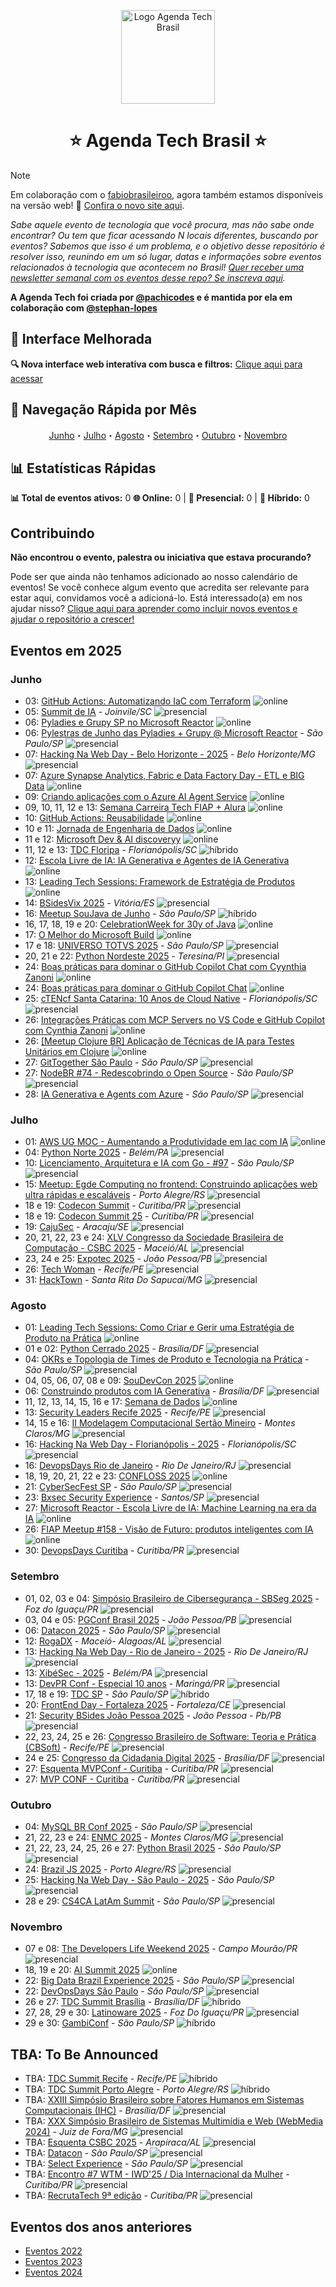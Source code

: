 <p class="header" align="center">
 <img width="150px" src="https://raw.githubusercontent.com/Abacatinhos/agenda-tech-brasil/main/assets/abacatinhos.svg" align="center" alt="Logo Agenda Tech Brasil" />
 <h1 align="center">⭐ Agenda Tech Brasil ⭐</h1> 
</p>

> [!NOTE]  
> Em colaboração com o [fabiobrasileiroo](https://github.com/fabiobrasileiroo), agora também estamos disponíveis na versão web! 🎉 [Confira o novo site aqui](https://agenda-tech-brasil-site.js.org/).

_Sabe aquele evento de tecnologia que você procura, mas não sabe onde encontrar? Ou tem que ficar acessando N locais diferentes, buscando por eventos? Sabemos que isso é um problema, e o objetivo desse repositório é resolver isso, reunindo em um só lugar, datas e informações sobre eventos relacionados à tecnologia que acontecem no Brasil! [Quer receber uma newsletter semanal com os eventos desse repo? Se inscreva aqui](https://www.linkedin.com/newsletters/agenda-tech-7235284852013494272/)._

**A Agenda Tech foi criada por [@pachicodes](https://www.linkedin.com/in/pachicodes/) e é mantida por ela em colaboração com  [@stephan-lopes](https://github.com/stephan-lopes)**

## 🚀 Interface Melhorada

**🔍 Nova interface web interativa com busca e filtros:** [Clique aqui para acessar](index.html)

## 📅 Navegação Rápida por Mês

<p class="navigation" align="center">
<a href="#junho">Junho</a>・<a href="#julho">Julho</a>・<a href="#agosto">Agosto</a>・<a href="#setembro">Setembro</a>・<a href="#outubro">Outubro</a>・<a href="#novembro">Novembro</a></p>

## 📊 Estatísticas Rápidas



**📊 Total de eventos ativos:** 0
**🌐 Online:** 0 | **🏢 Presencial:** 0 | **🔄 Híbrido:** 0

## Contribuindo

**Não encontrou o evento, palestra ou iniciativa que estava procurando?**

Pode ser que ainda não tenhamos adicionado ao nosso calendário de eventos! Se você conhece algum evento que acredita ser relevante para estar aqui, convidamos você a adicioná-lo. Está interessado(a) em nos ajudar nisso? [Clique aqui para aprender como incluir novos eventos e ajudar o repositório a crescer!](https://github.com/Abacatinhos/agenda-tech-brasil/blob/master/CONTRIBUTING.md)

## Eventos em 2025
<!-- ANO2025:START -->
### Junho
<!-- JUNHO:START -->
- 03: [GitHub Actions: Automatizando IaC com Terraform](https://www.meetup.com/microsoft-reactor-sao-paulo/events/307305412) ![online]
- 05: [Summit de IA](https://www.summitdeinteligenciaartificial.com/informa-es-do-evento-e-registro/summit-de-ia-2025) - _Joinvile/SC_ ![presencial]
- 06: [Pyladies e Grupy SP no Microsoft Reactor](https://www.meetup.com/microsoft-reactor-sao-paulo/events/307942759) ![online]
- 06: [Pylestras de Junho das Pyladies + Grupy @ Microsoft Reactor](https://developer.microsoft.com/en-us/reactor/events/25949/) - _São Paulo/SP_ ![presencial]
- 07: [Hacking Na Web Day - Belo Horizonte - 2025](https://www.instagram.com/hackingnawebday/p/dayipmguorj/) - _Belo Horizonte/MG_ ![presencial]
- 07: [Azure Synapse Analytics, Fabric e Data Factory Day - ETL e BIG Data](https://www.meetup.com/azureacademy/events/306775025) ![online]
- 09: [Criando aplicações com o Azure AI Agent Service](https://www.meetup.com/microsoft-reactor-sao-paulo/events/307788495) ![online]
- 09, 10, 11, 12 e 13: [Semana Carreira Tech FIAP + Alura](https://carreiratech.fiap.com.br/?utm_source=meetup&utm_medium=ativacao_meetup&utm_campaign=semana_carreira_tech_2025) ![online]
- 10: [GitHub Actions: Reusabilidade](https://www.meetup.com/microsoft-reactor-sao-paulo/events/307305430) ![online]
- 10 e 11: [Jornada de Engenharia de Dados](https://www.sympla.com.br/evento-online/jornada-de-engenharia-de-dados-2025/2897548?utm_source=github&utm_medium=link&utm_campaign=jornadadeengenhariadedados_2025) ![online]
- 11 e 12: [Microsoft Dev & AI discoveryy](https://aidiscovery.com.br/index.html) ![online]
- 11, 12 e 13: [TDC Floripa](https://thedevconf.com/tdc/2025/florianopolis/) - _Florianópolis/SC_ ![híbrido]
- 12: [Escola Livre de IA​: IA Generativa e Agentes de IA Generativa​](https://www.meetup.com/microsoft-reactor-sao-paulo/events/307862978) ![online]
- 13: [Leading Tech Sessions: Framework de Estratégia de Produtos](https://lu.ma/3u8vbbua) ![online]
- 14: [BSidesVix 2025](https://bsides.vix.br/) - _Vitória/ES_ ![presencial]
- 16: [Meetup SouJava de Junho](https://souj.org/junho25) - _São Paulo/SP_ ![híbrido]
- 16, 17, 18, 19 e 20: [CelebrationWeek for 30y of Java](https://soujava.dev/celebration-week) ![online]
- 17: [O Melhor do Microsoft Build](https://www.meetup.com/microsoft-reactor-sao-paulo/events/307803937) ![online]
- 17 e 18: [UNIVERSO TOTVS 2025](https://eventos.totvs.com/event/universo-totvs-2025) - _São Paulo/SP_ ![presencial]
- 20, 21 e 22: [Python Nordeste 2025](https://2025.pythonnordeste.org/) - _Teresina/PI_ ![presencial]
- 24: [Boas práticas para dominar o GitHub Copilot Chat com Cyynthia Zanoni](https://www.meetup.com/microsoft-reactor-sao-paulo/events/307865224) ![online]
- 24: [Boas práticas para dominar o GitHub Copilot Chat](http://developer.microsoft.com/pt-br/reactor/events/25931/) ![online]
- 25: [cTENcf Santa Catarina: 10 Anos de Cloud Native](https://community.cncf.io/events/details/cncf-cloud-native-santa-catarina-presents-ctencf-santa-catarina-10-anos-de-cloud-native/) - _Florianópolis/SC_ ![presencial]
- 26: [Integrações Práticas com MCP Servers no VS Code e GitHub Copilot com Cynthia Zanoni](https://www.meetup.com/microsoft-reactor-sao-paulo/events/307865251) ![online]
- 26: [[Meetup Clojure BR] Aplicação de Técnicas de IA para Testes Unitários em Clojure](https://www.meetup.com/clojure-br/events/308109054) ![online]
- 27: [GitTogether São Paulo](https://www.meetup.com/gittogether-brasil/events/307760086) - _São Paulo/SP_ ![presencial]
- 27: [NodeBR #74 - Redescobrindo o Open Source](https://developer.microsoft.com/en-us/reactor/events/25935/?wt.mc_id=1reg_25935_webpage_reactor) - _São Paulo/SP_ ![presencial]
- 28: [IA Generativa e Agents com Azure](https://developer.microsoft.com/pt-br/reactor/events/26013/?wt.mc_id=1reg_26013_webpage_reactor) - _São Paulo/SP_ ![presencial]
<!-- JUNHO:END -->
### Julho
<!-- JULHO:START -->
- 01: [AWS UG MOC - Aumentando a Produtividade em Iac com IA](https://www.meetup.com/pt-br/aws-user-group-montes-claros/events/308582004/?recid=41967b63-0b77-4530-bfb3-99c093c06256&recsource=event-search&searchid=ec38aaf6-1878-4331-82b5-feef6c9acb3e&eventorigin=find_page%24all) ![online]
- 04: [Python Norte 2025](https://2025.pythonnorte.org/pt) - _Belém/PA_ ![presencial]
- 10: [Licenciamento, Arquitetura e IA com Go - #97](https://www.meetup.com/golangbr/events/308672602/) - _São Paulo/SP_ ![presencial]
- 15: [Meetup: Egde Computing no frontend: Construindo aplicações web ultra rápidas e escaláveis](https://egdecomputingnofrontend.eventize.com.br/) - _Porto Alegre/RS_ ![presencial]
- 18 e 19: [Codecon Summit](https://codecon.dev/summit) - _Curitiba/PR_ ![presencial]
- 18 e 19: [Codecon Summit 25](https://eventos.codecon.dev/codecon-summit-25/) - _Curitiba/PR_ ![presencial]
- 19: [CajuSec](https://www.cajusec.com.br) - _Aracaju/SE_ ![presencial]
- 20, 21, 22, 23 e 24: [XLV Congresso da Sociedade Brasileira de Computação - CSBC 2025](https://csbc.sbc.org.br/2025/) - _Maceió/AL_ ![presencial]
- 23, 24 e 25: [Expotec 2025](https://www.expotec.org.br/2025/m-index.php) - _João Pessoa/PB_ ![presencial]
- 26: [Tech Woman](https://www.instagram.com/techwoman.rec/) - _Recife/PE_ ![presencial]
- 31: [HackTown](https://hacktown.com.br/) - _Santa Rita Do Sapucaí/MG_ ![presencial]
<!-- JULHO:END -->
### Agosto
<!-- AGOSTO:START -->
- 01: [Leading Tech Sessions: Como Criar e Gerir uma Estratégia de Produto na Prática](https://hubs.li/q03y16p20) ![online]
- 01 e 02: [Python Cerrado 2025](https://2025.pythoncerrado.org) - _Brasília/DF_ ![presencial]
- 04: [OKRs e Topologia de Times de Produto e Tecnologia na Prática](https://hubs.li/q03y14gd0) - _São Paulo/SP_ ![presencial]
- 04, 05, 06, 07, 08 e 09: [SouDevCon 2025](https://soudevcon.com.br/) ![online]
- 06: [Construindo produtos com IA Generativa](https://www.sympla.com.br/evento/construindo-produtos-com-ia-generativa/3056023) - _Brasília/DF_ ![presencial]
- 11, 12, 13, 14, 15, 16 e 17: [Semana de Dados](https://www.sympla.com.br/evento-online/semana-de-dados-2025/2791872?utm_source=github&utm_medium=link&utm_campaign=semanadedados_2025) ![online]
- 13: [Security Leaders Recife 2025](https://securityleaders.com.br/eventos/security-leaders-recife-2025/) - _Recife/PE_ ![presencial]
- 14, 15 e 16: [II Modelagem Computacional Sertão Mineiro](https://ppgmcs.com.br/mcsm/) - _Montes Claros/MG_ ![presencial]
- 16: [Hacking Na Web Day - Florianópolis - 2025](https://www.instagram.com/hackingnawebday/p/dayipmguorj/) - _Florianópolis/SC_ ![presencial]
- 16: [DevopsDays Rio de Janeiro](https://devopsdays.org/events/2025-rio-de-janeiro/welcome/) - _Rio De Janeiro/RJ_ ![presencial]
- 18, 19, 20, 21, 22 e 23: [CONFLOSS 2025](https://confloss.com.br/) ![online]
- 21: [CyberSecFest SP](https://www.devopsbootcamp.net/cybersecfest-saopaulo) - _São Paulo/SP_ ![presencial]
- 23: [Bxsec Security Experience](https://www.instagram.com/bxsec/) - _Santos/SP_ ![presencial]
- 27: [Microsoft Reactor - Escola Livre de IA: Machine Learning na era da IA](https://www.meetup.com/pt-br/microsoft-reactor-sao-paulo/events/310354984) ![online]
- 26: [FIAP Meetup #158 - Visão de Futuro: produtos inteligentes com IA](https://www.meetup.com/pt-br/fiapmeetups/events/310372037) ![online]
- 30: [DevopsDays Curitiba](https://devopsdays.org/events/2025-curitiba/welcome/) - _Curitiba/PR_ ![presencial]
<!-- AGOSTO:END -->
### Setembro
<!-- SETEMBRO:START -->
- 01, 02, 03 e 04: [Simpósio Brasileiro de Cibersegurança - SBSeg 2025](https://sbseg2025.ppgia.pucpr.br/) - _Foz do Iguaçu/PR_ ![presencial]
- 03, 04 e 05: [PGConf Brasil 2025](https://2025.pgconf.com.br/) - _João Pessoa/PB_ ![presencial]
- 06: [Datacon 2025](https://codecon.dev/datacon) - _São Paulo/SP_ ![presencial]
- 12: [RogaDX](https://www.instagram.com/rogadx/) - _Maceió- Alagoas/AL_ ![presencial]
- 13: [Hacking Na Web Day - Rio de Janeiro - 2025](https://www.instagram.com/hackingnawebday/p/dayipmguorj/) - _Rio De Janeiro/RJ_ ![presencial]
- 13: [XibéSec - 2025](https://www.instagram.com/xibesec/) - _Belém/PA_ ![presencial]
- 13: [DevPR Conf - Especial 10 anos](https://devpr.org/) - _Maringá/PR_ ![presencial]
- 17, 18 e 19: [TDC SP](https://thedevconf.com/tdc/2025/sao-paulo/) - _São Paulo/SP_ ![híbrido]
- 20: [FrontEnd Day - Fortaleza 2025](https://frontendday.com.br/) - _Fortaleza/CE_ ![presencial]
- 21: [Security BSides João Pessoa 2025](https://www.bsidesjp.com.br/?fbclid=pazxh0bgnhzw0cmteaaaccvfc5hztjidmedsok2azs09k9jb9_naf5v2-dbp1qii7p7vp9eqwepoczzq_aem_pjbv8kzj7h0iioppaykejw) - _João Pessoa - Pb/PB_ ![presencial]
- 22, 23, 24, 25 e 26: [Congresso Brasileiro de Software: Teoria e Prática (CBSoft)](https://cbsoft.sbc.org.br/2025/cbsoft/) - _Recife/PE_ ![presencial]
- 24 e 25: [Congresso da Cidadania Digital 2025](https://congressodacidadaniadigital.iti.gov.br/2025/) - _Brasília/DF_ ![presencial]
- 27: [Esquenta MVPConf - Curitiba](https://www.hubingressos.com.br/evento/esquentamvpconfcuritiba) - _Curitiba/PR_ ![presencial]
- 27: [MVP CONF - Curitiba](https://www.hubingressos.com.br/evento/mvpconfcuritiba) - _Curitiba/PR_ ![presencial]
<!-- SETEMBRO:END -->
### Outubro
<!-- OUTUBRO:START -->
- 04: [MySQL BR Conf 2025](https://mysqlbr.com.br/) - _São Paulo/SP_ ![presencial]
- 21, 22, 23 e 24: [ENMC 2025](https://2025.enmc.com.br/programacao) - _Montes Claros/MG_ ![presencial]
- 21, 22, 23, 24, 25, 26 e 27: [Python Brasil 2025](https://2025.pythonbrasil.org.br/) - _São Paulo/SP_ ![presencial]
- 24: [Brazil JS 2025](https://conf.braziljs.org/) - _Porto Alegre/RS_ ![presencial]
- 25: [Hacking Na Web Day - São Paulo - 2025](https://www.instagram.com/hackingnawebday/p/dayipmguorj/) - _São Paulo/SP_ ![presencial]
- 28 e 29: [CS4CA LatAm Summit](https://latam.cs4ca.com/) - _São Paulo/SP_ ![presencial]
<!-- OUTUBRO:END -->
### Novembro
<!-- NOVEMBRO:START -->
- 07 e 08: [The Developers Life Weekend 2025](https://weekend.developerslife.tech/evento/6/the-developers-life-weekend-2025-campo-mourao-pr) - _Campo Mourão/PR_ ![presencial]
- 18, 19 e 20: [AI Summit 2025](https://www.sympla.com.br/evento-online/ai-summit-2025/2905033?utm_source=github&utm_medium=link&utm_campaign=aisummit_2025) ![online]
- 22: [Big Data Brazil Experience 2025](https://www.sympla.com.br/evento/big-data-brazil-experience-2025/2571633) - _São Paulo/SP_ ![presencial]
- 22: [DevOpsDays São Paulo](https://devopsdays.org/events/2025-sao-paulo/welcome/) - _São Paulo/SP_ ![presencial]
- 26 e 27: [TDC Summit Brasília](https://thedevconf.com/tdc/2025/summit-brasilia/) - _Brasília/DF_ ![híbrido]
- 27, 28, 29 e 30: [Latinoware 2025](https://latinoware.org/) - _Foz Do Iguaçu/PR_ ![presencial]
- 29 e 30: [GambiConf](https://gambiconf.dev/) - _São Paulo/SP_ ![híbrido]
<!-- NOVEMBRO:END -->
<!-- ANO2025:END -->

## TBA: To Be Announced
<!-- Essa seção são de eventos que estão previstos para acontecer no ano mas ainda não tem mês, ou dia definidos -->
<!-- TBA:START -->
- TBA: [TDC Summit Recife](https://thedevconf.com/tdc/2024/summit-recife/) - _Recife/PE_ ![híbrido]
- TBA: [TDC Summit Porto Alegre](https://thedevconf.com/tdc/2024/summit-porto-alegre/) - _Porto Alegre/RS_ ![híbrido]
- TBA: [XXIII Simpósio Brasileiro sobre Fatores Humanos em Sistemas Computacionais (IHC)](https://www.sbc.org.br/eventos/calendario-de-eventos/evento/657/xxiii-simposio-brasileiro-sobre-fatores-humanos-em-sistemas-computacionais-ihc) - _Brasília/DF_ ![presencial]
- TBA: [XXX Simpósio Brasileiro de Sistemas Multimídia e Web (WebMedia 2024)](https://www.sbc.org.br/eventos/calendario-de-eventos/evento/669/xxx-simposio-brasileiro-de-sistemas-multimidia-e-web-webmedia-2024) - _Juiz de Fora/MG_ ![presencial]
- TBA: [Esquenta CSBC 2025](https://csbc.sbc.org.br/2025/) - _Arapiraca/AL_ ![presencial]
- TBA: [Datacon](https://codecon.dev/datacon) - _São Paulo/SP_ ![presencial]
- TBA: [Select Experience](https://codecon.dev/select) - _São Paulo/SP_ ![presencial]
- TBA: [Encontro #7 WTM - IWD'25 / Dia Internacional da Mulher](https://www.meetup.com/women-techmakers-curitiba/events/305753276) - _Curitiba/PR_ ![presencial]
- TBA: [RecrutaTech 9ª edição](https://recrutatech.com.br/) - _Curitiba/PR_ ![presencial]
<!-- TBA:END -->

## Eventos dos anos anteriores

- [Eventos 2022](https://github.com/Abacatinhos/eventos-tech-brasil/blob/main/arquivo/2022.md)
- [Eventos 2023](https://github.com/Abacatinhos/eventos-tech-brasil/blob/main/arquivo/2023.md)
- [Eventos 2024](https://github.com/Abacatinhos/eventos-tech-brasil/blob/main/arquivo/2024.md)

<!--LINK DAS BADGES:START-->

[presencial]: https://img.shields.io/static/v1?label=&message=presencial&color=blue
[híbrido]: https://img.shields.io/static/v1?label=&message=h%C3%ADbrido&color=red
[online]: https://img.shields.io/static/v1?label=&message=online&color=purple

<!--LINK DAS BADGES:END-->

